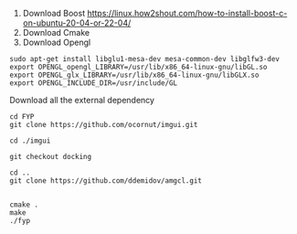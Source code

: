 




1. Download Boost 
https://linux.how2shout.com/how-to-install-boost-c-on-ubuntu-20-04-or-22-04/ 
2. Download Cmake 
3. Download Opengl 
```
sudo apt-get install libglu1-mesa-dev mesa-common-dev libglfw3-dev
export OPENGL_opengl_LIBRARY=/usr/lib/x86_64-linux-gnu/libGL.so
export OPENGL_glx_LIBRARY=/usr/lib/x86_64-linux-gnu/libGLX.so
export OPENGL_INCLUDE_DIR=/usr/include/GL

```

Download all the external dependency

```
cd FYP
git clone https://github.com/ocornut/imgui.git

cd ./imgui

git checkout docking

cd ..
git clone https://github.com/ddemidov/amgcl.git


```

```
cmake .
make
./fyp
```